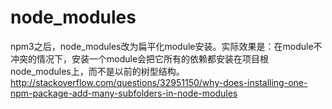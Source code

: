# node_modules

npm3之后，node_modules改为扁平化module安装。实际效果是：在module不冲突的情况下，安装一个module会把它所有的依赖都安装在项目根node_modules上，而不是以前的树型结构。
http://stackoverflow.com/questions/32951150/why-does-installing-one-npm-package-add-many-subfolders-in-node-modules
